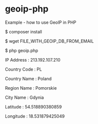 # geoip-php
Example - how to use GeoIP in PHP

$ composer install

$ wget FILE_WITH_GEOIP_DB_FROM_EMAIL

$ php geoip.php

IP Address            : 213.192.107.210

Country Code          : PL

Country Name          : Poland

Region Name           : Pomorskie

City Name             : Gdynia

Latitude              : 54.518890380859

Longitude             : 18.531879425049
